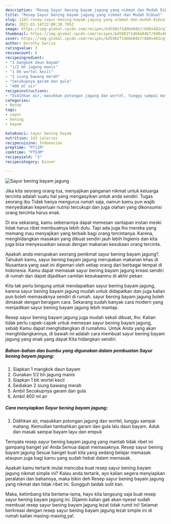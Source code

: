 ```yaml
---
description: "Resep Sayur bening bayam jagung yang nikmat dan Mudah Dibuat"
title: "Resep Sayur bening bayam jagung yang nikmat dan Mudah Dibuat"
slug: 1102-resep-sayur-bening-bayam-jagung-yang-nikmat-dan-mudah-dibuat
date: 2021-01-14T22:00:30.795Z
image: https://img-global.cpcdn.com/recipes/bd5982f1d6bb84b7/680x482cq70/sayur-bening-bayam-jagung-foto-resep-utama.jpg
thumbnail: https://img-global.cpcdn.com/recipes/bd5982f1d6bb84b7/680x482cq70/sayur-bening-bayam-jagung-foto-resep-utama.jpg
cover: https://img-global.cpcdn.com/recipes/bd5982f1d6bb84b7/680x482cq70/sayur-bening-bayam-jagung-foto-resep-utama.jpg
author: Dorothy Garcia
ratingvalue: 3
reviewcount: 6
recipeingredient:
- "1 mangkok daun bayam"
- "1/2 bh jagung manis"
- "1 bh wortel kecil"
- "2 siung bawang merah"
- "Secukupnya garam dan gula"
- "400 ml air"
recipeinstructions:
- "Didihkan air, masukkan potongan jagung dan wortel, tunggu sampai matang. Kemudian tambahkan garam dan gula lalu daun bayam. Aduk dan masak sampai bayam layu dan empuk"
categories:
- Resep
tags:
- sayur
- bening
- bayam

katakunci: sayur bening bayam 
nutrition: 143 calories
recipecuisine: Indonesian
preptime: "PT11M"
cooktime: "PT53M"
recipeyield: "3"
recipecategory: Dinner

---
```



![Sayur bening bayam jagung](https://img-global.cpcdn.com/recipes/bd5982f1d6bb84b7/680x482cq70/sayur-bening-bayam-jagung-foto-resep-utama.jpg)

Jika kita seorang orang tua, menyajikan panganan nikmat untuk keluarga tercinta adalah suatu hal yang mengasyikan untuk anda sendiri. Tugas seorang ibu Tidak hanya mengurus rumah saja, namun kamu pun wajib menyediakan keperluan nutrisi tercukupi dan juga olahan yang dikonsumsi orang tercinta harus enak.

Di era  sekarang, kamu sebenarnya dapat memesan santapan instan meski tidak harus ribet membuatnya lebih dulu. Tapi ada juga lho mereka yang memang mau menyajikan yang terbaik bagi orang tercintanya. Karena, menghidangkan masakan yang dibuat sendiri jauh lebih higienis dan kita juga bisa menyesuaikan sesuai dengan makanan kesukaan orang tercinta. 



Apakah anda merupakan seorang penikmat sayur bening bayam jagung?. Tahukah kamu, sayur bening bayam jagung merupakan makanan khas di Nusantara yang saat ini digemari oleh setiap orang dari berbagai tempat di Indonesia. Kamu dapat memasak sayur bening bayam jagung kreasi sendiri di rumah dan dapat dijadikan camilan kesukaanmu di akhir pekan.

Kita tak perlu bingung untuk mendapatkan sayur bening bayam jagung, karena sayur bening bayam jagung mudah untuk didapatkan dan juga kalian pun boleh memasaknya sendiri di rumah. sayur bening bayam jagung boleh dimasak dengan beragam cara. Sekarang sudah banyak cara modern yang menjadikan sayur bening bayam jagung lebih mantap.

Resep sayur bening bayam jagung juga mudah sekali dibuat, lho. Kalian tidak perlu capek-capek untuk memesan sayur bening bayam jagung, sebab Kamu dapat menghidangkan di rumahmu. Untuk Anda yang akan menghidangkannya, di bawah ini adalah cara membuat sayur bening bayam jagung yang enak yang dapat Kita hidangkan sendiri.

<!--inarticleads1-->

##### Bahan-bahan dan bumbu yang digunakan dalam pembuatan Sayur bening bayam jagung:

1. Siapkan 1 mangkok daun bayam
1. Gunakan 1/2 bh jagung manis
1. Siapkan 1 bh wortel kecil
1. Sediakan 2 siung bawang merah
1. Ambil Secukupnya garam dan gula
1. Ambil 400 ml air




<!--inarticleads2-->

##### Cara menyiapkan Sayur bening bayam jagung:

1. Didihkan air, masukkan potongan jagung dan wortel, tunggu sampai matang. Kemudian tambahkan garam dan gula lalu daun bayam. Aduk dan masak sampai bayam layu dan empuk




Ternyata resep sayur bening bayam jagung yang mantab tidak ribet ini gampang banget ya! Anda Semua dapat memasaknya. Resep sayur bening bayam jagung Sesuai banget buat kita yang sedang belajar memasak ataupun juga bagi kamu yang sudah hebat dalam memasak.

Apakah kamu tertarik mulai mencoba buat resep sayur bening bayam jagung nikmat simple ini? Kalau anda tertarik, ayo kalian segera menyiapkan peralatan dan bahannya, maka bikin deh Resep sayur bening bayam jagung yang nikmat dan tidak ribet ini. Sungguh taidak sulit kan. 

Maka, ketimbang kita berlama-lama, hayo kita langsung saja buat resep sayur bening bayam jagung ini. Dijamin kalian gak akan nyesel sudah membuat resep sayur bening bayam jagung lezat tidak rumit ini! Selamat berkreasi dengan resep sayur bening bayam jagung lezat simple ini di rumah kalian masing-masing,ya!.

